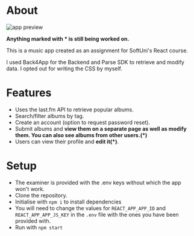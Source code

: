 # About

![app preview](https://i.ibb.co/7vnwjNR/Screenshot-2022-07-28-at-17-44-21-Music-Stats.png)

<b>Anything marked with * is still being worked on.</b>

This is a music app created as an assignment for SoftUni's React course.

I used Back4App for the Backend and Parse SDK to retrieve and modify data. I opted out for writing the CSS by myself.

# Features

- Uses the last.fm API to retrieve popular albums.
- Search/filter albums by tag.
- Create an account (option to request password reset).
- Submit albums and <b>view them on a separate page as well as modify them. You can also see albums from other users.(*)</b>
- Users can view their profile and <b>edit it(*)</b>.

# Setup

* The examiner is provided with the .env keys without which the app won't work.
* Clone the repository.
* Initialise with `npm i` to install dependencies
* You will need to change the values for `REACT_APP_APP_ID` and `REACT_APP_APP_JS_KEY` in the `.env` file with the ones you have been provided with.
* Run with `npm start`

